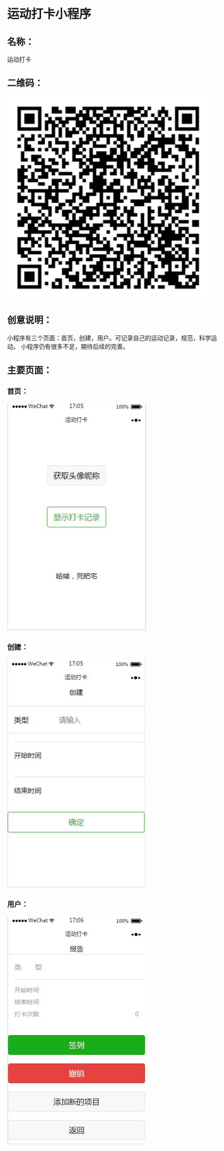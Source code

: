 # 运动打卡小程序

## 名称：
运动打卡

## 二维码：
![image](https://github.com/zhanquan/images/blob/master/images/%E4%BA%8C%E7%BB%B4%E7%A0%81.jpg)

## 创意说明：
小程序有三个页面：首页，创建，用户。可记录自己的运动记录，规范，科学运动。
小程序仍有很多不足，期待后续的完善。

## 主要页面：
### 首页：
![image](https://github.com/zhanquan/images/blob/master/images/%E9%A6%96%E9%A1%B5.jpg)

### 创建：
![image](https://github.com/zhanquan/images/blob/master/images/%E6%B7%BB%E5%8A%A0.jpg)

### 用户：
![image](https://github.com/zhanquan/images/blob/master/images/%E7%94%A8%E6%88%B7.jpg)
